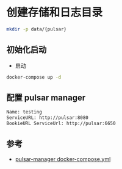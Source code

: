 # 创建存储和日志目录

```sh
mkdir -p data/{pulsar}
```

## 初始化启动

- 启动

```sh
docker-compose up -d
```

## 配置 pulsar manager

```sh
Name: testing
ServiceURL: http://pulsar:8080
BookieURL ServiceUrl: http://pulsar:6650
```

## 参考

- [pulsar-manager docker-compose.yml](https://github.com/apache/pulsar-manager/blob/master/docker/docker-compose.yml)
